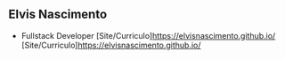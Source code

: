 ## Elvis Nascimento
- Fullstack Developer
[Site/Curriculo]https://elvisnascimento.github.io/
[Site/Curriculo]https://elvisnascimento.github.io/
